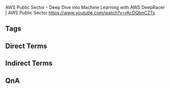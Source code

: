 AWS Public Sector - Deep Dive into Machine Learning with AWS DeepRacer | AWS Public Sector
https://www.youtube.com/watch?v=rAcDQbnCZTs

## Tags

## Direct Terms

## Indirect Terms

## QnA